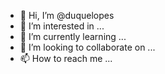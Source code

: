 - 👋 Hi, I’m @duquelopes
- 👀 I’m interested in ...
- 🌱 I’m currently learning ...
- 💞️ I’m looking to collaborate on ...
- 📫 How to reach me ...

<!---
duquelopes/duquelopes is a ✨ special ✨ repository because its `README.md` (this file) appears on your GitHub profile.
You can click the Preview link to take a look at your changes.
--->
